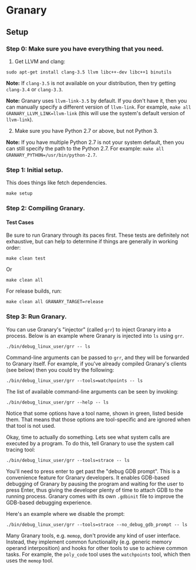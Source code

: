 Granary
=======

Setup
-----

### Step 0: Make sure you have everything that you need.

1. Get LLVM and clang:
  ```
  sudo apt-get install clang-3.5 llvm libc++-dev libc++1 binutils
  ```

  **Note:** If `clang-3.5` is not available on your distribution, then try getting
  `clang-3.4` or `clang-3.3`.

  **Note:** Granary uses `llvm-link-3.5` by default. If you don't have it, then
  you can manually specify a different version of `llvm-link`. For example,
  `make all GRANARY_LLVM_LINK=llvm-link` (this will use the system's default
  version of `llvm-link`).

2. Make sure you have Python 2.7 or above, but not Python 3.
  
  **Note:** If you have multiple Python 2.7 is not your system default, then
  you can still specify the path to the Python 2.7. For example: 
  `make all GRANARY_PYTHON=/usr/bin/python-2.7`.

### Step 1: Initial setup.

This does things like fetch dependencies.

```
make setup
```

### Step 2: Compiling Granary.
#### Test Cases
Be sure to run Granary through its paces first. These tests are definitely not
exhaustive, but can help to determine if things are generally in working order:

```
make clean test
```

Or

```
make clean all
```

For release builds, run:

```
make clean all GRANARY_TARGET=release
```

### Step 3: Run Granary.

You can use Granary's "injector" (called `grr`) to inject Granary into a
process. Below is an example where Granary is injected into `ls` using `grr`.

```
./bin/debug_linux_user/grr -- ls
```

Command-line arguments can be passed to `grr`, and they will be forwarded to
Granary itself. For example, if you've already compiled Granary's clients (see
below) then you could try the following:

```
./bin/debug_linux_user/grr --tools=watchpoints -- ls
```

The list of available command-line arguments can be seen by invoking:

```
./bin/debug_linux_user/grr --help -- ls
```

Notice that some options have a tool name, shown in green, listed beside them.
That means that those options are tool-specific and are ignored when that tool
is not used.

Okay, time to actually do something. Lets see what system calls are executed by
a program. To do this, tell Granary to use the system call tracing tool:

```
./bin/debug_linux_user/grr --tools=strace -- ls
```

You'll need to press enter to get past the "debug GDB prompt". This is a
convenience feature for Granary developers. It enables GDB-based debugging of
Granary by pausing the program and waiting for the user to press Enter, thus
giving the developer plenty of time to attach GDB to the running process.
Granary comes with its own `.gdbinit` file to improve the GDB-based debugging
experience.

Here's an example where we disable the prompt:

```
./bin/debug_linux_user/grr --tools=strace --no_debug_gdb_prompt -- ls
```

Many Granary tools, e.g. `memop`, don't provide any kind of user interface.
Instead, they implement common functionality (e.g. generic memory operand
interposition) and hooks for other tools to use to achieve common tasks. For
example, the `poly_code` tool uses the `watchpoints` tool, which then uses
the `memop` tool.

